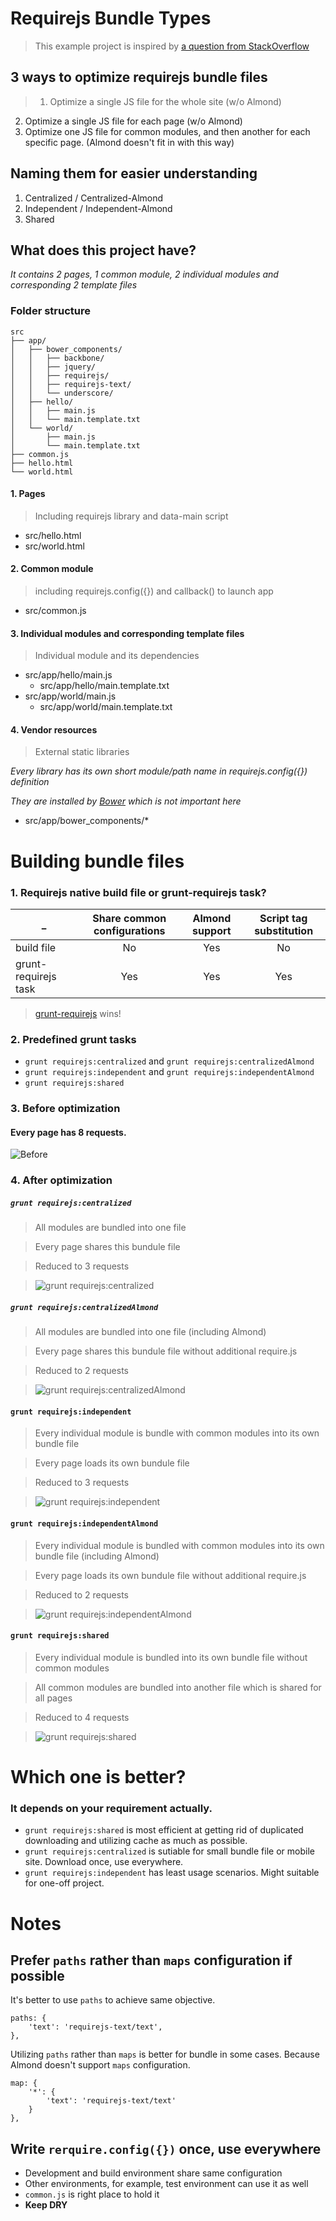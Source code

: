 Requirejs Bundle Types
===============
> This example project is inspired by [a question from StackOverflow](http://stackoverflow.com/questions/17035609/most-efficient-multipage-requirejs-and-almond-setup)

## 3 ways to optimize requirejs bundle files
> 1. Optimize a single JS file for the whole site (w/o Almond)
2. Optimize a single JS file for each page (w/o Almond)
3. Optimize one JS file for common modules, and then another for each specific page. (Almond doesn't fit in with this way)

## Naming them for easier understanding
1. Centralized / Centralized-Almond
2. Independent / Independent-Almond
3. Shared

## What does this project have?
_It contains 2 pages, 1 common module, 2 individual modules and corresponding 2 template files_

### Folder structure
```
src
├── app/
│   ├── bower_components/
│   │   ├── backbone/
│   │   ├── jquery/
│   │   ├── requirejs/
│   │   ├── requirejs-text/
│   │   └── underscore/
│   ├── hello/
│   │   ├── main.js
│   │   └── main.template.txt
│   └── world/
│       ├── main.js
│       └── main.template.txt
├── common.js
├── hello.html
└── world.html
```

#### 1. Pages
> Including requirejs library and data-main script

- src/hello.html
- src/world.html

#### 2. Common module
> including requirejs.config({}) and callback() to launch app

- src/common.js

#### 3. Individual modules and corresponding template files
> Individual module and its dependencies

- src/app/hello/main.js
  - src/app/hello/main.template.txt
- src/app/world/main.js
  - src/app/world/main.template.txt
  
#### 4. Vendor resources
> External static libraries

_Every library has its own short module/path name in requirejs.config({}) definition_

_They are installed by [Bower](http://bower.io) which is not important here_
- src/app/bower_components/*

Building bundle files
===============

### 1. Requirejs native build file or grunt-requirejs task?

_                    | Share common configurations | Almond support | Script tag substitution
---------------------| :-------------------------: | :------------: | :---------------------:
build file           | No                          | Yes            | No
grunt-requirejs task | Yes                         | Yes            | Yes

> [grunt-requirejs](https://github.com/asciidisco/grunt-requirejs) wins!

### 2. Predefined grunt tasks
- `grunt requirejs:centralized` and `grunt requirejs:centralizedAlmond`
- `grunt requirejs:independent` and `grunt requirejs:independentAlmond`
- `grunt requirejs:shared`

### 3. Before optimization
#### Every page has 8 requests.

![Before](https://f.cloud.github.com/assets/44489/1102603/ad0ceeae-1838-11e3-9251-21c1090a58a4.png)

### 4. After optimization

##### `grunt requirejs:centralized`

> All modules are bundled into one file

> Every page shares this bundule file

> Reduced to 3 requests

> ![grunt requirejs:centralized](https://f.cloud.github.com/assets/44489/1102618/686bcf52-183a-11e3-9839-443fb87c7927.png)

##### `grunt requirejs:centralizedAlmond`

> All modules are bundled into one file (including Almond)

> Every page shares this bundule file without additional require.js

> Reduced to 2 requests

> ![grunt requirejs:centralizedAlmond](https://f.cloud.github.com/assets/44489/1102617/686ba19e-183a-11e3-857d-e239073b53fc.png)

#### `grunt requirejs:independent`

> Every individual module is bundle with common modules into its own bundle file

> Every page loads its own bundule file

> Reduced to 3 requests

> ![grunt requirejs:independent](https://f.cloud.github.com/assets/44489/1103240/66e31342-1895-11e3-83aa-efb0466cf1a3.png)


#### `grunt requirejs:independentAlmond`
> Every individual module is bundled with common modules into its own bundle file (including Almond)

> Every page loads its own bundule file without additional require.js

> Reduced to 2 requests
 
> ![grunt requirejs:independentAlmond](https://f.cloud.github.com/assets/44489/1103232/de79d3ec-1894-11e3-8e21-879434dc1a41.png)

#### `grunt requirejs:shared`
> Every individual module is bundled into its own bundle file without common modules

> All common modules are bundled into another file which is shared for all pages

> Reduced to 4 requests
 
> ![grunt requirejs:shared](https://f.cloud.github.com/assets/44489/1103256/1cf532a4-1897-11e3-9055-f13dcdc65ff6.png)

Which one is better?
===============

### It depends on your requirement actually.

- `grunt requirejs:shared` is most efficient at getting rid of duplicated downloading and utilizing cache as much as possible.
- `grunt requirejs:centralized` is sutiable for small bundle file or mobile site. Download once, use everywhere.
- `grunt requirejs:independent` has least usage scenarios. Might suitable for one-off project.

Notes
===============
## Prefer `paths` rather than `maps` configuration if possible

It's better to use `paths` to achieve same objective.

```
paths: {
    'text': 'requirejs-text/text',
},
```
Utilizing `paths` rather than `maps` is better for bundle in some cases.
Because Almond doesn't support `maps` configuration.

```
map: {
    '*': {
        'text': 'requirejs-text/text'
    }
},
```

## Write `rerquire.config({})` once, use everywhere

- Development and build environment share same configuration
- Other environments, for example, test environment can use it as well
- `common.js` is right place to hold it
- **Keep DRY**
